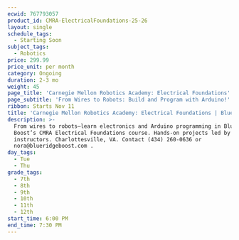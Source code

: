 ```yaml
---
ecwid: 767793057
product_id: CMRA-ElectricalFoundations-25-26
layout: single
schedule_tags:
  - Starting Soon
subject_tags:
  - Robotics
price: 299.99
price_unit: per month
category: Ongoing
duration: 2-3 mo
weight: 45
page_title: 'Carnegie Mellon Robotics Academy: Electrical Foundations'
page_subtitle: 'From Wires to Robots: Build and Program with Arduino!'
ribbon: Starts Nov 11
title: 'Carnegie Mellon Robotics Academy: Electrical Foundations | Blue Ridge Boost'
description: >-
  From wires to robots—learn electronics and Arduino programming in Blue Ridge
  Boost’s CMRA Electrical Foundations course. Hands-on projects led by expert
  instructors. Charlottesville, VA. Contact (434) 260-0636 or
  nora@blueridgeboost.com .
day_tags:
  - Tue
  - Thu
grade_tags:
  - 7th
  - 8th
  - 9th
  - 10th
  - 11th
  - 12th
start_time: 6:00 PM
end_time: 7:30 PM
---
```


